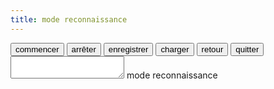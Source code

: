 ```yaml
---
title: mode reconnaissance
---
```

<!DOCTYPE html>
<html>
<body>
    <div id="centralwidget">
        <button class="button" id="pushButton">commencer</button>
        <button class="button" id="pushButton_2">arrêter</button>
        <button class="button" id="pushButton_5">enregistrer</button>
        <button class="button" id="pushButton_6">charger</button>
        <button class="button" id="pushButton_7">retour</button>
        <button class="button" id="pushButton_8">quitter</button>
        <textarea id="textEdit"></textarea>
        <label id="label">mode reconnaissance</label>
    </div>
    <script>
        // Récupération des éléments HTML
const pushButton = document.getElementById("pushButton");
const pushButton2 = document.getElementById("pushButton_2");
const pushButton5 = document.getElementById("pushButton_5");
const pushButton6 = document.getElementById("pushButton_6");
const pushButton7 = document.getElementById("pushButton_7");
const pushButton8 = document.getElementById("pushButton_8");
const textEdit = document.getElementById("textEdit");
const label = document.getElementById("label");
// Fonction pour le bouton "commencer"
pushButton.addEventListener("click", function() {
    label.innerHTML = "Mode reconnaissance en cours...";
});
// Fonction pour le bouton "arrêter"
pushButton2.addEventListener("click", function() {
    label.innerHTML = "Mode reconnaissance arrêté.";
});
// Fonction pour le bouton "enregistrer"
pushButton5.addEventListener("click", async function() {
  const text = textEdit.value;
  const fileNameInput = document.createElement("input");
  fileNameInput.type = "text";
  fileNameInput.value = "mon_fichier.txt";
  const fileName = fileNameInput.value;
  const blob = new Blob([text], { type: "text/plain;charset=utf-8" });
  const options = {
    suggestedName: fileName,
    types: [{
      description: "Fichiers texte",
      accept: {
        "text/plain": [".txt"]
      }
    }]
  };
  try {
    const handle = await window.showSaveFilePicker(options);
    const writable = await handle.createWritable();
    await writable.write(blob);
    await writable.close();
  } catch (err) {
    console.error(err);
  }
});
// Fonction pour le bouton "charger"
pushButton6.addEventListener("click", function() {
    const input = document.createElement("input");
    input.type = "file";
    input.accept = "text/plain";
    input.onchange = function(event) {
        const file = event.target.files[0];
        const reader = new FileReader();
        reader.onload = function(event) {
            const text = event.target.result;
            textEdit.value = text;
            alert("Chargement terminé !");
        };
        reader.readAsText(file);
    };
    input.click();
});
// Fonction pour le bouton "quitter"
pushButton8.addEventListener("click", function() {
    if(confirm("Êtes-vous sûr de vouloir quitter ?")) {
        window.close();
    }
});
// Fonction pour le bouton "retour"
pushButton7.addEventListener("click", function() {
    history.back();
});
    </script>
</body>
</html>